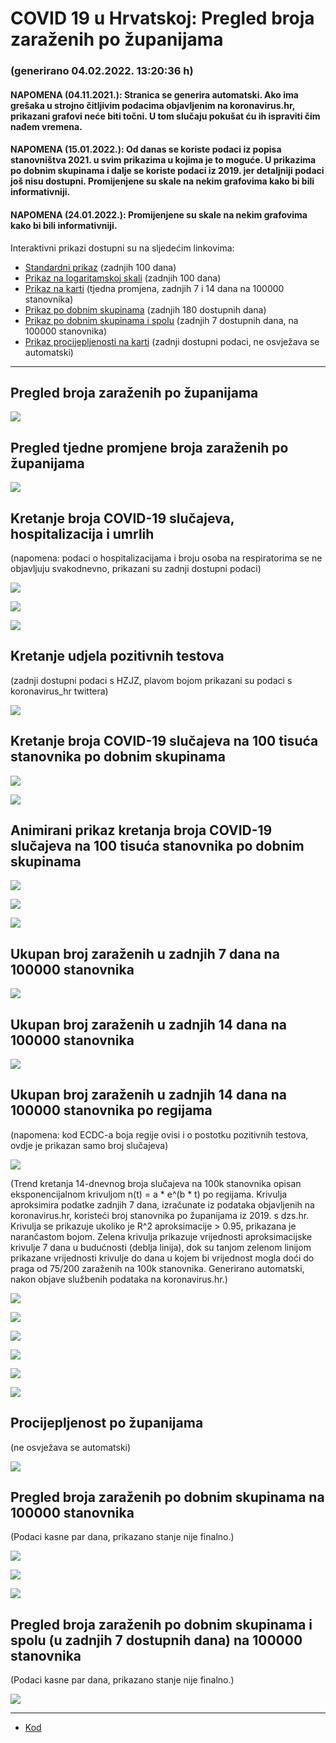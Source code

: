 # COVID 19 u Hrvatskoj: Pregled broja zaraženih po županijama

### (generirano 04.02.2022. 13:20:36 h)

#### NAPOMENA (04.11.2021.): Stranica se generira automatski. Ako ima grešaka u strojno čitljivim podacima objavljenim na koronavirus.hr, prikazani grafovi neće biti točni. U tom slučaju pokušat ću ih ispraviti čim nađem vremena.

#### NAPOMENA (15.01.2022.): Od danas se koriste podaci iz popisa stanovništva 2021. u svim prikazima u kojima je to moguće. U prikazima po dobnim skupinama i dalje se koriste podaci iz 2019. jer detaljniji podaci još nisu dostupni. Promijenjene su skale na nekim grafovima kako bi bili informativniji.

#### NAPOMENA (24.01.2022.): Promijenjene su skale na nekim grafovima kako bi bili informativniji.

Interaktivni prikazi dostupni su na sljedećim linkovima:

- [Standardni prikaz](html/index.html) (zadnjih 100 dana)
- [Prikaz na logaritamskoj skali](html/index_log.html) (zadnjih 100 dana)
- [Prikaz na karti](html/index_map.html) (tjedna promjena, zadnjih 7 i 14 dana na 100000 stanovnika)
- [Prikaz po dobnim skupinama](html/index_per_age.html) (zadnjih 180 dostupnih dana)
- [Prikaz po dobnim skupinama i spolu](html/index_pyramid.html) (zadnjih 7 dostupnih dana, na 100000 stanovnika)
- [Prikaz procijepljenosti na karti](html/index_vaccination.html) (zadnji dostupni podaci, ne osvježava se automatski)

-----

## Pregled broja zaraženih po županijama

![](img/2022_02_03_line_plots.png)

## Pregled tjedne promjene broja zaraženih po županijama

![](img/2022_02_03_map.png)

## Kretanje broja COVID-19 slučajeva, hospitalizacija i umrlih

(napomena: podaci o hospitalizacijama i broju osoba na respiratorima se ne objavljuju svakodnevno, prikazani su zadnji dostupni podaci)

![](img/2022_02_03_cases_hospitalisations_deaths.png)

![](img/2022_02_03_cases_hospitalisations_deaths_log.png)

![](img/2022_02_03_cases_hospitalisations_deaths_log_age.png)

## Kretanje udjela pozitivnih testova

(zadnji dostupni podaci s HZJZ, plavom bojom prikazani su podaci s koronavirus_hr twittera)

![](img/2022_02_03_percentage_positive_tests.png)

## Kretanje broja COVID-19 slučajeva na 100 tisuća stanovnika po dobnim skupinama

![](img/2022_02_03_cases_per_age_group_lines.png)

![](img/2022_02_03_cases_per_age_group_lines_log.png)

## Animirani prikaz kretanja broja COVID-19 slučajeva na 100 tisuća stanovnika po dobnim skupinama

![](img/2022_02_03anim_aug_1200.gif)

![](img/anim_cases_2022_02_03_vs_2020.gif)

![](img/2022_02_03all_counties_dots.png)

## Ukupan broj zaraženih u zadnjih 7 dana na 100000 stanovnika

![](img/2022_02_03_map_7_day_per_100k.png)

## Ukupan broj zaraženih u zadnjih 14 dana na 100000 stanovnika

![](img/2022_02_03_map_14_day_per_100k.png)

## Ukupan broj zaraženih u zadnjih 14 dana na 100000 stanovnika po regijama

(napomena: kod ECDC-a boja regije ovisi i o postotku pozitivnih testova, ovdje je prikazan samo broj slučajeva)

![](img/2022_02_03_map_14_day_per_100k_region.png)

(Trend kretanja 14-dnevnog broja slučajeva na 100k stanovnika opisan eksponencijalnom krivuljom n(t) = a * e^(b * t) po regijama. Krivulja aproksimira podatke zadnjih 7 dana, izračunate iz podataka objavljenih na koronavirus.hr, koristeći broj stanovnika po županijama iz 2019. s dzs.hr. Krivulja se prikazuje ukoliko je R^2 aproksimacije > 0.95, prikazana je narančastom bojom. Zelena krivulja prikazuje vrijednosti aproksimacijske krivulje 7 dana u budućnosti (deblja linija), dok su tanjom zelenom linijom prikazane vrijednosti krivulje do dana u kojem bi vrijednost mogla doći do praga od 75/200 zaraženih na 100k stanovnika. Generirano automatski, nakon objave službenih podataka na koronavirus.hr.)

![](img/2022_02_03_current_Jadranska_Hrvatska.png)

![](img/2022_02_03_current_Panonska_Hrvatska.png)

![](img/2022_02_03_current_Grad_Zagreb.png)

![](img/2022_02_03_current_Sjeverna_Hrvatska.png)

![](img/2022_02_03_current_Republika_Hrvatska.png)

![](img/2022_02_03_cases_hospitalisations_deaths_Republika_Hrvatska.png)

## Procijepljenost po županijama

(ne osvježava se automatski)

![](img/2022_02_03_vaccination.png)

## Pregled broja zaraženih po dobnim skupinama na 100000 stanovnika

(Podaci kasne par dana, prikazano stanje nije finalno.)

![](img/2022_02_03_per_age_group.png)

![](img/2022_02_03_per_age_group_all_0.png)

![](img/2022_02_03_per_age_group_all_1.png)

## Pregled broja zaraženih po dobnim skupinama i spolu (u zadnjih 7 dostupnih dana) na 100000 stanovnika

(Podaci kasne par dana, prikazano stanje nije finalno.)

![](img/2022_02_03_pyramid.png)

-----

- [Kod](https://github.com/ppalasek/covid_plots_croatia)

